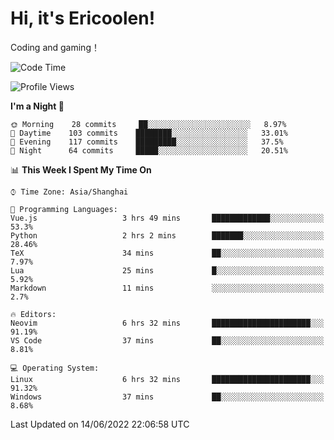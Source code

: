 # Hi, it's Ericoolen!
Coding and gaming！

<!--START_SECTION:waka-->
![Code Time](http://img.shields.io/badge/Code%20Time-316%20hrs%2036%20mins-blue)

![Profile Views](http://img.shields.io/badge/Profile%20Views-11-blue)

**I'm a Night 🦉** 

```text
🌞 Morning    28 commits     ██░░░░░░░░░░░░░░░░░░░░░░░   8.97% 
🌆 Daytime    103 commits    ████████░░░░░░░░░░░░░░░░░   33.01% 
🌃 Evening    117 commits    █████████░░░░░░░░░░░░░░░░   37.5% 
🌙 Night      64 commits     █████░░░░░░░░░░░░░░░░░░░░   20.51%

```


📊 **This Week I Spent My Time On** 

```text
⌚︎ Time Zone: Asia/Shanghai

💬 Programming Languages: 
Vue.js                   3 hrs 49 mins       █████████████░░░░░░░░░░░░   53.3% 
Python                   2 hrs 2 mins        ███████░░░░░░░░░░░░░░░░░░   28.46% 
TeX                      34 mins             ██░░░░░░░░░░░░░░░░░░░░░░░   7.97% 
Lua                      25 mins             █░░░░░░░░░░░░░░░░░░░░░░░░   5.92% 
Markdown                 11 mins             ░░░░░░░░░░░░░░░░░░░░░░░░░   2.7%

🔥 Editors: 
Neovim                   6 hrs 32 mins       ██████████████████████░░░   91.19% 
VS Code                  37 mins             ██░░░░░░░░░░░░░░░░░░░░░░░   8.81%

💻 Operating System: 
Linux                    6 hrs 32 mins       ██████████████████████░░░   91.32% 
Windows                  37 mins             ██░░░░░░░░░░░░░░░░░░░░░░░   8.68%

```


 Last Updated on 14/06/2022 22:06:58 UTC
<!--END_SECTION:waka-->


